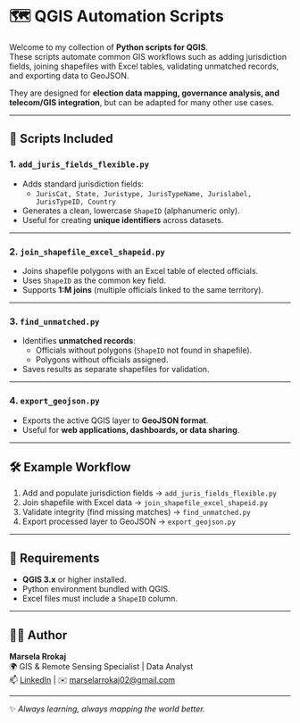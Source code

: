 # 🗺️ QGIS Automation Scripts

Welcome to my collection of **Python scripts for QGIS**.  
These scripts automate common GIS workflows such as adding jurisdiction fields, joining shapefiles with Excel tables, validating unmatched records, and exporting data to GeoJSON.  

They are designed for **election data mapping, governance analysis, and telecom/GIS integration**, but can be adapted for many other use cases.

---

## 📂 Scripts Included

### 1. `add_juris_fields_flexible.py`
- Adds standard jurisdiction fields:
  - `JurisCat, State, Juristype, JurisTypeName, Jurislabel, JurisTypeID, Country`
- Generates a clean, lowercase `ShapeID` (alphanumeric only).
- Useful for creating **unique identifiers** across datasets.

---

### 2. `join_shapefile_excel_shapeid.py`
- Joins shapefile polygons with an Excel table of elected officials.
- Uses `ShapeID` as the common key field.
- Supports **1:M joins** (multiple officials linked to the same territory).

---

### 3. `find_unmatched.py`
- Identifies **unmatched records**:
  - Officials without polygons (`ShapeID` not found in shapefile).
  - Polygons without officials assigned.
- Saves results as separate shapefiles for validation.

---

### 4. `export_geojson.py`
- Exports the active QGIS layer to **GeoJSON format**.
- Useful for **web applications, dashboards, or data sharing**.

---

## 🛠 Example Workflow

1. Add and populate jurisdiction fields → `add_juris_fields_flexible.py`  
2. Join shapefile with Excel data → `join_shapefile_excel_shapeid.py`  
3. Validate integrity (find missing matches) → `find_unmatched.py`  
4. Export processed layer to GeoJSON → `export_geojson.py`  

---

## 📌 Requirements
- **QGIS 3.x** or higher installed.  
- Python environment bundled with QGIS.  
- Excel files must include a `ShapeID` column.  

---

## 👩‍💻 Author
**Marsela Rrokaj**  
🌍 GIS & Remote Sensing Specialist | Data Analyst  
📫 [LinkedIn](https://linkedin.com/in/marselarrokaj) | ✉️ marselarrokaj02@gmail.com  

---

✨ *Always learning, always mapping the world better.*

